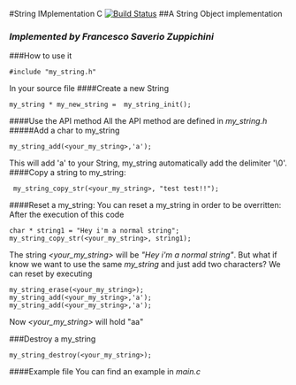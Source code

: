 #String IMplementation C [![Build Status](https://travis-ci.org/FrancescoSaverioZuppichini/String-Implementation-C.svg?branch=master)](https://travis-ci.org/FrancescoSaverioZuppichini/String-Implementation-C)
##A String Object implementation

### *Implemented by Francesco Saverio Zuppichini*

###How to use it
```
#include "my_string.h"
```
In your source file 
####Create a new String
```
my_string * my_new_string =  my_string_init();
```

####Use the API method 
All the API method are defined in *my_string.h*
#####Add a char to my_string
```
my_string_add(<your_my_string>,'a');
```
This will add 'a' to your String, my_string automatically add the delimiter '\0'.
####Copy a string to my_string:

```
 my_string_copy_str(<your_my_string>, "test test!!");

```


####Reset a my_string:
You can reset a my_string in order to be overritten:
After the execution of this code

```
char * string1 = "Hey i'm a normal string";
my_string_copy_str(<your_my_string>, string1);

```
The string *<your_my_string>* will be *"Hey i'm a normal string"*. But what if know we want to use the same *my_string* and just add two characters? We can reset by executing

```
my_string_erase(<your_my_string>);
my_string_add(<your_my_string>,'a');
my_string_add(<your_my_string>,'a');

```
Now *<your_my_string>* will hold "aa"

###Destroy a my_string

```
my_string_destroy(<your_my_string>);

```

####Example file
You can find an example in *main.c*

